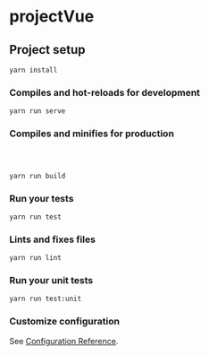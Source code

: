 # projectVue

## Project setup
```
yarn install
```

### Compiles and hot-reloads for development
```
yarn run serve
```

### Compiles and minifies for production
```



yarn run build
```

### Run your tests
```
yarn run test
```

### Lints and fixes files
```
yarn run lint
```

### Run your unit tests
```
yarn run test:unit
```

### Customize configuration
See [Configuration Reference](https://cli.vuejs.org/config/).
